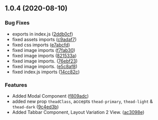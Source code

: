 ## 1.0.4 (2020-08-10)


### Bug Fixes

* exports in index.js ([2ddb0cf](https://git.e9ine.com/tarpitgrover/vue9-components/commits/2ddb0cf96fbd528546a98ac9e9faf62f7024695d))
* fixed assets imports ([c9adaf7](https://git.e9ine.com/tarpitgrover/vue9-components/commits/c9adaf79eb00905270c603e3fe8d0fa09ef7a061))
* fixed css imports ([e7abcfd](https://git.e9ine.com/tarpitgrover/vue9-components/commits/e7abcfd33a8f8a09ec449d0b05e2c06be6193802))
* fixed image imports ([f7fab30](https://git.e9ine.com/tarpitgrover/vue9-components/commits/f7fab3088b2b4407abc4928c3e511f460f6a7bb7))
* fixed image imports ([821533a](https://git.e9ine.com/tarpitgrover/vue9-components/commits/821533a6e06ed8feb2f4b6a4e621189897e0e8ea))
* fixed image imports. ([76ebf23](https://git.e9ine.com/tarpitgrover/vue9-components/commits/76ebf23c104fbb146327f97386d7829532fdcc14))
* fixed image imports. ([e5c8af8](https://git.e9ine.com/tarpitgrover/vue9-components/commits/e5c8af833303df8385d3d77f16a886a87eecf7eb))
* fixed index.js imports ([14cc82c](https://git.e9ine.com/tarpitgrover/vue9-components/commits/14cc82c3be617e7f45d78ac406e1c62bf3001c08))


### Features

* Added Modal Component ([f809adc](https://git.e9ine.com/tarpitgrover/vue9-components/commits/f809adc8f7ff6ee16ef10abfd65241ab3b35fa04))
* added new prop `theadClass`, accepts `thead-primary`, `thead-light` & `thead-dark` ([9c4ed3b](https://git.e9ine.com/tarpitgrover/vue9-components/commits/9c4ed3ba451e35f31dfd927a099ab0f655b2aab3))
* Added Tabbar Component, Layout Variation 2 View. ([ac3098e](https://git.e9ine.com/tarpitgrover/vue9-components/commits/ac3098ecd6838f89d126264e18e2951013bae5f4))



